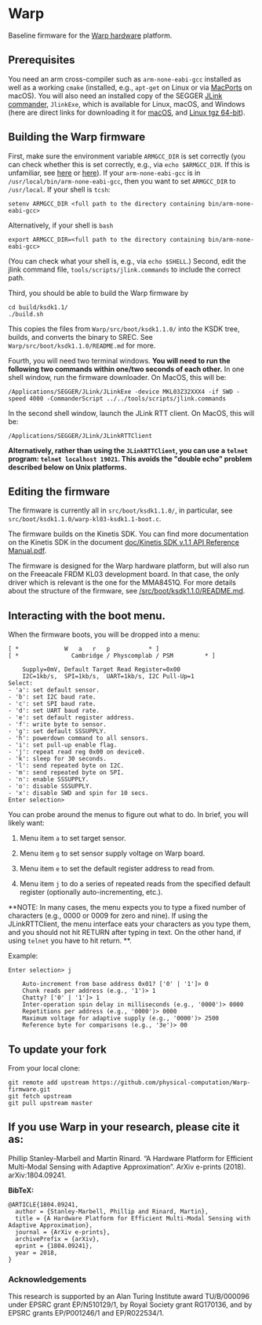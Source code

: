 # Warp
Baseline firmware for the [Warp hardware](https://github.com/physical-computation/Warp-hardware) platform.


## Prerequisites
You need an arm cross-compiler such as `arm-none-eabi-gcc` installed as well as a working `cmake` (installed, e.g., `apt-get` on Linux or via [MacPorts](https://www.macports.org) on macOS). You will also need an installed copy of the SEGGER [JLink commander](https://www.segger.com/downloads/jlink/), `JlinkExe`, which is available for Linux, macOS, and Windows (here are direct links for downloading it for [macOS](https://www.segger.com/downloads/jlink/JLink_MacOSX.pkg), and [Linux tgz 64-bit](https://www.segger.com/downloads/jlink/JLink_Linux_x86_64.tgz)).

## Building the Warp firmware
First, make sure the environment variable `ARMGCC_DIR` is set correctly (you can check whether this is set correctly, e.g., via `echo $ARMGCC_DIR`. If this is unfamiliar, see [here](http://homepages.uc.edu/~thomam/Intro_Unix_Text/Env_Vars.html) or [here](https://www2.cs.duke.edu/csl/docs/csh.html)). If your `arm-none-eabi-gcc` is in `/usr/local/bin/arm-none-eabi-gcc`, then you want to set  `ARMGCC_DIR` to `/usr/local`. If your shell is `tcsh`:

	setenv ARMGCC_DIR <full path to the directory containing bin/arm-none-eabi-gcc>

Alternatively, if your shell is `bash`

	export ARMGCC_DIR=<full path to the directory containing bin/arm-none-eabi-gcc>

(You can check what your shell is, e.g., via `echo $SHELL`.) Second, edit the jlink command file, `tools/scripts/jlink.commands` to include the correct path.

Third, you should be able to build the Warp firmware by

	cd build/ksdk1.1/
	./build.sh

This copies the files from `Warp/src/boot/ksdk1.1.0/` into the KSDK tree, builds, and converts the binary to SREC. See 	`Warp/src/boot/ksdk1.1.0/README.md` for more.

Fourth, you will need two terminal windows. **You will need to run the following two commands within one/two seconds of each other.** In one shell window, run the firmware downloader. On MacOS, this will be:

	/Applications/SEGGER/JLink/JLinkExe -device MKL03Z32XXX4 -if SWD -speed 4000 -CommanderScript ../../tools/scripts/jlink.commands

In the second shell window, launch the JLink RTT client. On MacOS, this will be:

	/Applications/SEGGER/JLink/JLinkRTTClient

**Alternatively, rather than using the `JLinkRTTClient`, you can use a `telnet` program: `telnet localhost 19021`. This avoids the "double echo" problem described below on Unix platforms.**

## Editing the firmware
The firmware is currently all in `src/boot/ksdk1.1.0/`, in particular, see `src/boot/ksdk1.1.0/warp-kl03-ksdk1.1-boot.c`.

The firmware builds on the Kinetis SDK. You can find more documentation on the Kinetis SDK in the document [doc/Kinetis SDK v.1.1 API Reference Manual.pdf](https://github.com/physical-computation/Warp-firmware/blob/master/doc/Kinetis%20SDK%20v.1.1%20API%20Reference%20Manual.pdf).

The firmware is designed for the Warp hardware platform, but will also run on the Freeacale FRDM KL03 development board. In that case, the only driver which is relevant is the one for the MMA8451Q. For more details about the structure of the firmware, see [/src/boot/ksdk1.1.0/README.md](/src/boot/ksdk1.1.0/README.md).

## Interacting with the boot menu.
When the firmware boots, you will be dropped into a menu:
````
[ *				W	a	r	p			* ]
[ *			      Cambridge / Physcomplab / PSM			* ]

	Supply=0mV,	Default Target Read Register=0x00
	I2C=1kb/s,	SPI=1kb/s,	UART=1kb/s,	I2C Pull-Up=1
Select:
- 'a': set default sensor.
- 'b': set I2C baud rate.
- 'c': set SPI baud rate.
- 'd': set UART baud rate.
- 'e': set default register address.
- 'f': write byte to sensor.
- 'g': set default SSSUPPLY.
- 'h': powerdown command to all sensors.
- 'i': set pull-up enable flag.
- 'j': repeat read reg 0x00 on device0.
- 'k': sleep for 30 seconds.
- 'l': send repeated byte on I2C.
- 'm': send repeated byte on SPI.
- 'n': enable SSSUPPLY.
- 'o': disable SSSUPPLY.
- 'x': disable SWD and spin for 10 secs.
Enter selection> 
````
You can probe around the menus to figure out what to do. In brief, you will likely want:

1. Menu item `a` to set target sensor.

2. Menu item `g` to set sensor supply voltage on Warp board.

3. Menu item `e` to set the default register address to read from.

4. Menu item `j` to do a series of repeated reads from the specified default register (optionally auto-incrementing, etc.).

**NOTE: In many cases, the menu expects you to type a fixed number of characters (e.g., 0000 or 0009 for zero and nine). If using the JLinkRTTClient, the menu interface eats your characters as you type them, and you should not hit RETURN after typing in text. On the other hand, if using `telnet` you have to hit return. **.

Example:
````
Enter selection> j

    Auto-increment from base address 0x01? ['0' | '1']> 0
    Chunk reads per address (e.g., '1')> 1
    Chatty? ['0' | '1']> 1
    Inter-operation spin delay in milliseconds (e.g., '0000')> 0000
    Repetitions per address (e.g., '0000')> 0000
    Maximum voltage for adaptive supply (e.g., '0000')> 2500
    Reference byte for comparisons (e.g., '3e')> 00
````

## To update your fork
From your local clone:

	git remote add upstream https://github.com/physical-computation/Warp-firmware.git
	git fetch upstream
	git pull upstream master

## If you use Warp in your research, please cite it as:
Phillip Stanley-Marbell and Martin Rinard. “A Hardware Platform for Efficient Multi-Modal Sensing with Adaptive Approximation”. ArXiv e-prints (2018). arXiv:1804.09241.

**BibTeX:**
```
@ARTICLE{1804.09241,
  author = {Stanley-Marbell, Phillip and Rinard, Martin},
  title = {A Hardware Platform for Efficient Multi-Modal Sensing with Adaptive Approximation},
  journal = {ArXiv e-prints},
  archivePrefix = {arXiv},
  eprint = {1804.09241},
  year = 2018,
}
```

### Acknowledgements
This research is supported by an Alan Turing Institute award TU/B/000096 under EPSRC grant EP/N510129/1, by Royal Society grant RG170136, and by EPSRC grants EP/P001246/1 and EP/R022534/1.
